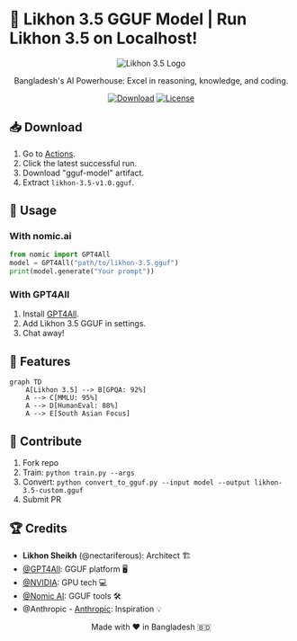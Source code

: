 # 🧠 Likhon 3.5 GGUF Model | Run Likhon 3.5 on Localhost!

<div align="center">

![Likhon 3.5 Logo](https://via.placeholder.com/150x150.png?text=L3.5)

Bangladesh's AI Powerhouse: Excel in reasoning, knowledge, and coding.

[![Download](https://img.shields.io/badge/Download-GGUF%20Model-blue?style=for-the-badge&logo=github)](https://github.com/nectariferous/likhon-3.5/actions)
[![License](https://img.shields.io/badge/License-MIT-green?style=for-the-badge)](LICENSE)

</div>

## 📥 Download

1. Go to [Actions](https://github.com/nectariferous/likhon-3.5/actions).
2. Click the latest successful run.
3. Download "gguf-model" artifact.
4. Extract `likhon-3.5-v1.0.gguf`.


## 🚀 Usage

### With nomic.ai
```python
from nomic import GPT4All
model = GPT4All("path/to/likhon-3.5.gguf")
print(model.generate("Your prompt"))
```

### With GPT4All
1. Install [GPT4All](https://gpt4all.io).
2. Add Likhon 3.5 GGUF in settings.
3. Chat away!

## 🌟 Features

```mermaid
graph TD
    A[Likhon 3.5] --> B[GPQA: 92%]
    A --> C[MMLU: 95%]
    A --> D[HumanEval: 88%]
    A --> E[South Asian Focus]
```

## 🤝 Contribute

1. Fork repo
2. Train: `python train.py --args`
3. Convert: `python convert_to_gguf.py --input model --output likhon-3.5-custom.gguf`
4. Submit PR

## 🏆 Credits

- **Likhon Sheikh** (@nectariferous): Architect 🏗️
- [@GPT4All](https://gpt4all.io): GGUF platform 🖥️
- [@NVIDIA](https://www.nvidia.com): GPU tech 💻
- [@Nomic AI](https://home.nomic.ai): GGUF tools 🛠️
- @Anthropic - [Anthropic](https://www.anthropic.com): Inspiration 💡

<div align="center">

Made with ❤️ in Bangladesh 🇧🇩

</div>
